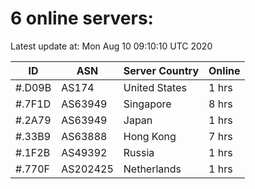 # 6 online servers:

Latest update at: Mon Aug 10 09:10:10 UTC 2020

| ID | ASN | Server Country | Online |
| -- | --- | -------------- | ------ |
| #.D09B | AS174 | United States | 1 hrs |
| #.7F1D | AS63949 | Singapore | 8 hrs |
| #.2A79 | AS63949 | Japan | 1 hrs |
| #.33B9 | AS63888 | Hong Kong | 7 hrs |
| #.1F2B | AS49392 | Russia | 1 hrs |
| #.770F | AS202425 | Netherlands | 1 hrs |

